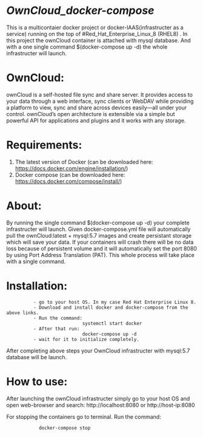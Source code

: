 # ***OwnCloud_docker-compose***
 
 This is a multicontaier docker project or docker-IAAS(infrastructer as a service) running on the top of #Red_Hat_Enterprise_Linux_8 (RHEL8) . In this project the ownCloud container is attached with mysql database. And with a one single command $(docker-compose up -d) the whole infrastructer will launch.

# OwnCloud:

ownCloud is a self-hosted file sync and share server. It provides access to your data through a web interface, sync clients or WebDAV while providing a platform to view, sync and share across devices easily—all under your control. ownCloud’s open architecture is extensible via a simple but powerful API for applications and plugins and it works with any storage.
          
# Requirements:
1. The latest version of Docker (can be downloaded here: https://docs.docker.com/engine/installation/)
2. Docker compose (can be downloaded here: https://docs.docker.com/compose/install/)

# About:
By running the single command $(docker-compose up -d) your complete infrastructer will launch. Given docker-compose.yml file will automatically pull the ownCloud:latest + mysql:5.7 images and create persistant storage which will save your data. If your containers will crash there will be no data loss because of persistent volume and it will automatically set the port 8080 by using Port Address Translation (PAT). This whole process will take place with a single command.

# Installation:
              - go to your host OS. In my case Red Hat Enterprise Linux 8.
              - Download and install docker and docker-compose from the above links. 
              - Run the command:
                                systemctl start docker
              - After that run:
                                docker-compose up -d
              - wait for it to initialize completely.
After completing above steps your OwnCloud infrastructer with mysql:5.7 database will be launch.

# How to use:
  
 After launching the ownCloud infrastructer simply go to your host OS and open web-browser and search:
                 http://localhost:8080 or http://host-ip:8080
                            
 For stopping the containers go to terminal.
 Run the command:
 
                docker-compose stop
  
